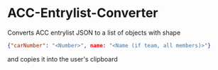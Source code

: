 # ACC-Entrylist-Converter

Converts ACC entrylist JSON to a list of objects with shape 

```json
{"carNumber": "<Number>", name: "<Name (if team, all members)>"}
```

and copies it into the user's clipboard
